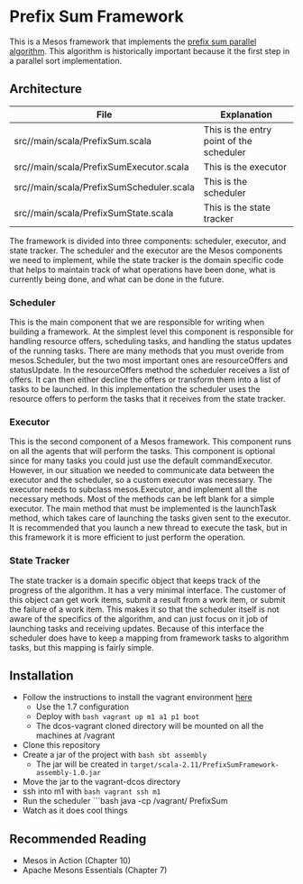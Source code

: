# Prefix Sum Framework

This is a Mesos framework that implements the [prefix sum parallel algorithm](https://en.wikipedia.org/wiki/Prefix_sum). This algorithm
is historically important because it the first step in a parallel sort implementation.

## Architecture

| File                                     | Explanation                                                |
| ---------------------------------------- | ---------------------------------------------------------- |
| src//main/scala/PrefixSum.scala          | This is the entry point of the scheduler                   |
| src//main/scala/PrefixSumExecutor.scala  | This is the executor                                       |
| src//main/scala/PrefixSumScheduler.scala | This is the scheduler                                      |
| src//main/scala/PrefixSumState.scala     | This is the state tracker                                  |

The framework is divided into three components: scheduler, executor, and state tracker. The scheduler and the
executor are the Mesos components we need to implement, while the state tracker is the domain specific code
that helps to maintain track of what operations have been done, what is currently being done, and what can
be done in the future.

### Scheduler
This is the main component that we are responsible for writing when building a framework. At the simplest level
this component is responsible for handling resource offers, scheduling tasks, and handling the status updates
of the running tasks. There are many methods that you must overide from mesos.Scheduler, but the two most
important ones are resourceOffers and statusUpdate. In the resourceOffers method the scheduler receives a
list of offers. It can then either decline the offers or transform them into a list of tasks to be launched.
In this implementation the scheduler uses the resource offers to perform the tasks that it receives from
the state tracker.

### Executor
This is the second component of a Mesos framework. This component runs on all the agents that will perform
the tasks. This component is optional since for many tasks you could just use the default commandExecutor.
However, in our situation we needed to communicate data between the executor and the scheduler, so a
custom executor was necessary. The executor needs to subclass mesos.Executor, and
implement all the necessary methods. Most of the methods can be left blank for a simple executor. The main
method that must be implemented is the launchTask method, which takes care of launching the tasks given
sent to the executor. It is recommended that you launch a new thread to execute the task, but in this
framework it is more efficient to just perform the operation.

### State Tracker
The state tracker is a domain specific object that keeps track of the progress of the algorithm. It has a
very minimal interface. The customer of this object can get work items, submit a result from a work item,
or submit the failure of a work item. This makes it so that the scheduler itself is not aware of the
 specifics of the algorithm, and can just focus on it job of launching tasks and receiving updates. Because
of this interface the scheduler does have to keep a mapping from framework tasks to algorithm tasks, but this
mapping is fairly simple.

## Installation

* Follow the instructions to install the vagrant environment [here](https://github.com/dcos/dcos-vagrant)
	* Use the 1.7 configuration
	* Deploy with ```bash vagrant up m1 a1 p1 boot ```
	* The dcos-vagrant cloned directory will be mounted on all the machines at /vagrant
* Clone this repository
* Create a jar of the project with ```bash sbt assembly ```
	* The jar will be created in ``` target/scala-2.11/PrefixSumFramework-assembly-1.0.jar ```
* Move the jar to the vagrant-dcos directory
* ssh into m1 with ```bash vagrant ssh m1 ```
* Run the scheduler ```bash java -cp /vagrant/<jar-name> PrefixSum
* Watch as it does cool things 

## Recommended Reading
* Mesos in Action (Chapter 10)
* Apache Mesons Essentials (Chapter 7)

